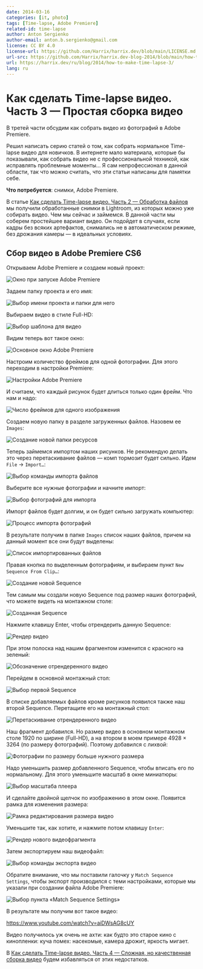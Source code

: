 ```yaml
---
date: 2014-03-16
categories: [it, photo]
tags: [Time-lapse, Adobe Premiere]
related-id: time-lapse
author: Anton Sergienko
author-email: anton.b.sergienko@gmail.com
license: CC BY 4.0
license-url: https://github.com/Harrix/harrix.dev/blob/main/LICENSE.md
url-src: https://github.com/Harrix/harrix.dev-blog-2014/blob/main/how-to-make-time-lapse-3/how-to-make-time-lapse-3.md
url: https://harrix.dev/ru/blog/2014/how-to-make-time-lapse-3/
lang: ru
---
```


# Как сделать Time-lapse видео. Часть 3 — Простая сборка видео

В третей части обсудим как собрать видео из фотографий в Adobe Premiere.

Решил написать серию статей о том, как собрать нормальное Time-lapse видео для новичков. В интернете мало материала, которые бы показывали, как собрать видео не с профессиональной техникой, как исправлять проблемные моменты… Я сам непрофессионал в данной области, так что можно считать, что эти статьи написаны для памятки себе.

**Что потребуется**: снимки, Adobe Premiere.

В статье [Как сделать Time-lapse видео. Часть 2 — Обработка файлов](https://github.com/Harrix/harrix.dev-blog-2014/blob/main/how-to-make-time-lapse-2/how-to-make-time-lapse-2.md) мы получили обработанные снимки в Lightroom, из которых можно уже собирать видео. Чем мы сейчас и займемся. В данной части мы соберем простейшее вариант видео. Он подойдет в случаях, если кадры без всяких артефактов, снимались не в автоматическом режиме, без дрожания камеры — в идеальных условиях.

## Сбор видео в Adobe Premiere CS6

Открываем Adobe Premiere и создаем новый проект:

![Окно при запуске Adobe Premiere](img/premiere_01.png)

Задаем папку проекта и его имя:

![Выбор имени проекта и папки для него](img/premiere_02.png)

Выбираем видео в стиле Full-HD:

![Выбор шаблона для видео](img/premiere_03.png)

Видим теперь вот такое окно:

![Основное окно Adobe Premiere](img/premiere_04.png)

Настроим количество фреймов для одной фотографии. Для этого переходим в настройки Premiere:

![Настройки Adobe Premiere](img/premiere_05.png)

И считаем, что каждый рисунок будет длиться только один фрейм. Что нам и надо:

![Число фреймов для одного изображения](img/premiere_06.png)

Создаем новую папку в разделе загруженных файлов. Назовем ее `Images`:

![Создание новой папки ресурсов](img/premiere_07.png)

Теперь займемся импортом наших рисунков. Не рекомендую делать это через перетаскивание файлов — комп тормозит будет сильно. Идем `File` → `Import…`:

![Выбор команды импорта файлов](img/premiere_08.png)

Выберите все нужные фотографии и начните импорт:

![Выбор фотографий для импорта](img/premiere_09.png)

Импорт файлов будет долгим, и он будет сильно загружать компьютер:

![Процесс импорта фотографий](img/premiere_10.png)

В результате получим в папке `Images` список наших файлов, причем на данный момент все они будут выделены:

![Список импортированных файлов](img/premiere_11.png)

Правая кнопка по выделенным фотографиям, и выбираем пункт `New Sequence From Clip…`:

![Создание новой Sequence](img/premiere_12.png)

Тем самым мы создали новую Sequence под размер наших фотографий, что можете видеть на монтажном столе:

![Созданная Sequence](img/premiere_13.png)

Нажмите клавишу Enter, чтобы отрендерить данную Sequence:

![Рендер видео](img/premiere_14.png)

При этом полоска над нашим фрагментом изменится с красного на зеленый:

![Обозначение отрендеренного видео](img/premiere_15.png)

Перейдем в основной монтажный стол:

![Выбор первой Sequence](img/premiere_16.png)

В списке добавляемых файлов кроме рисунков появился также наш второй Sequence. Перетащите его на монтажный стол:

![Перетаскивание отрендеренного видео](img/premiere_17.png)

Наш фрагмент добавился. Но размер видео в основном монтажном столе 1920 по ширине (Full-HD), а на втором в моем примере 4928 × 3264 (по размеру фотографий). Поэтому добавился с лихвой:

![Фотографии по размеру больше нужного размера](img/premiere_18.png)

Надо уменьшить размер добавленного Sequence, чтобы вписать его по нормальному. Для этого уменьшите масштаб в окне миниатюры:

![Выбор масштаба плеера](img/premiere_19.png)

И сделайте двойной щелчок по изображению в этом окне. Появится рамка для изменения размера:

![Рамка редактирования размера видео](img/premiere_20.png)

Уменьшите так, как хотите, и нажмите потом клавишу `Enter`:

![Рендер нового видеофрагмента](img/premiere_21.png)

Затем экспортируем наш видеофайл:

![Выбор команды экспорта видео](img/premiere_22.png)

Обратите внимание, что мы поставили галочку у `Match Sequence Settings`, чтобы экспорт производился с теми настройками, которые мы указали при создании файла Adobe Premiere:

![Выбор пункта «Match Sequence Settings»](img/premiere_23.png)

В результате мы получим вот такое видео:

<https://www.youtube.com/watch?v=aiDWsAG8cUY>

Видео получилось уж очень не ахти: как будто это старое кино с кинопленки: куча помех: насекомые, камера дрожит, яркость мигает.

В [Как сделать Time-lapse видео. Часть 4 — Сложная, но качественная сборка видео](https://github.com/Harrix/harrix.dev-blog-2014/blob/main/how-to-make-time-lapse-4/how-to-make-time-lapse-4.md) будем избавляться от этих недостатков.
